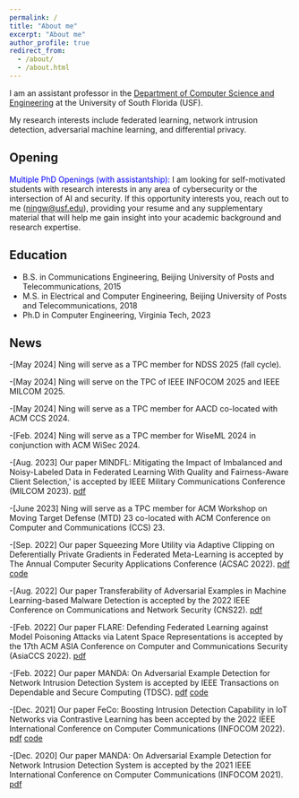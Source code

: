 ```yaml
---
permalink: /
title: "About me"
excerpt: "About me"
author_profile: true
redirect_from: 
  - /about/
  - /about.html
---
```


I am an assistant professor in the [Department of Computer Science and Engineering](https://www.usf.edu/engineering/cse/) at the University of South Florida (USF). 

My research interests include federated learning, network intrusion detection, adversarial machine learning, and differential privacy.



## Opening
<span style="color:blue">Multiple PhD Openings (with assistantship): </span> I am looking for self-motivated students with research interests in any area of cybersecurity or the intersection of AI and security. If this opportunity interests you, reach out to me ([ningw@usf.edu](ningw@usf.edu)), providing your resume and any supplementary material that will help me gain insight into your academic background and research expertise.


## Education
* B.S. in Communications Engineering, Beijing University of Posts and Telecommunications, 2015
* M.S. in Electrical and Computer Engineering, Beijing University of Posts and Telecommunications, 2018
* Ph.D in Computer Engineering, Virginia Tech, 2023


## News
-[May 2024] Ning will serve as a TPC member for NDSS 2025 (fall cycle).

-[May 2024] Ning will serve on the TPC of IEEE INFOCOM 2025 and IEEE MILCOM 2025.

-[May 2024] Ning will serve as a TPC member for AACD co-located with ACM CCS 2024.

-[Feb. 2024] Ning will serve as a TPC member for WiseML 2024 in conjunction with ACM WiSec 2024.

-[Aug. 2023] Our paper MINDFL: Mitigating the Impact of Imbalanced and Noisy-Labeled Data in Federated Learning With Quality and Fairness-Aware Client Selection,' is accepted by IEEE Military Communications Conference (MILCOM 2023). [pdf](http://ning-wang1.github.io/files/MINDFL.pdf)

-[June 2023] Ning will serve as a TPC member for ACM Workshop on Moving Target Defense (MTD) 23 co-located with ACM Conference on Computer and Communications (CCS) 23.

-[Sep. 2022] Our paper Squeezing More Utility via Adaptive Clipping on Deferentially Private Gradients in Federated Meta-Learning is accepted by The Annual Computer Security Applications Conference (ACSAC 2022). [pdf](http://ning-wang1.github.io/files/dp.pdf) [code](https://github.com/ning-wang1/DPFedMeta)

-[Aug. 2022] Our paper Transferability of Adversarial Examples in Machine Learning-based Malware Detection is accepted by the 2022 IEEE Conference on Communications and Network Security (CNS22). [pdf](http://ning-wang1.github.io/files/CNS.pdf)

-[Feb. 2022] Our paper FLARE: Defending Federated Learning against Model Poisoning Attacks via Latent Space Representations is accepted by the 17th ACM ASIA Conference on Computer and Communications Security (AsiaCCS 2022). [pdf](http://ning-wang1.github.io/files/flare.pdf)

-[Feb. 2022] Our paper MANDA: On Adversarial Example Detection for Network Intrusion Detection System is accepted by IEEE Transactions on Dependable and Secure Computing (TDSC). [pdf](http://ning-wang1.github.io/files/manda_journal.pdf) [code](https://github.com/ning-wang1/manda)

-[Dec. 2021] Our paper FeCo: Boosting Intrusion Detection Capability in IoT Networks via Contrastive Learning has been accepted by the 2022 IEEE International Conference on Computer Communications (INFOCOM 2022). [pdf](http://ning-wang1.github.io/files/feco.pdf) [code](https://github.com/ning-wang1/FeCo_federated-contrastive-learning)

-[Dec. 2020] Our paper MANDA: On Adversarial Example Detection for Network Intrusion Detection System is accepted by the 2021 IEEE International Conference on Computer Communications (INFOCOM 2021). [pdf](http://ning-wang1.github.io/files/manda.pdf)


